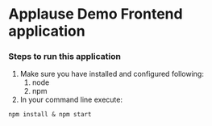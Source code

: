 # Applause Demo Frontend application

### Steps to run this application
1. Make sure you have installed and configured following:
    1. node
    1. npm
1. In your command line execute:
```
npm install & npm start
```
